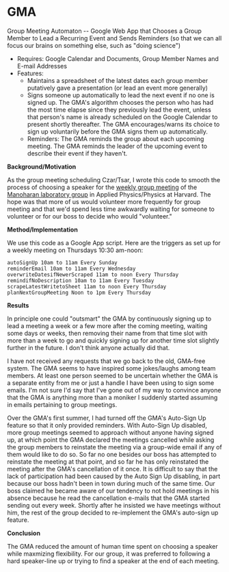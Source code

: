 GMA
===

Group Meeting Automaton -- Google Web App that Chooses a Group Member to Lead a Recurring Event and Sends Reminders
    (so that we can all focus our brains on something else, such as "doing science")
    
  - Requires: Google Calendar and Documents, Group Member Names and E-mail Addresses
  - Features:
      - Maintains a spreadsheet of the latest dates each group member putatively gave a presentation (or lead an event more generally)
      - Signs someone up automatically to lead the next event if no one is signed up.  The GMA's algorithm chooses the person who has had the most time elapse since they previously lead the event, unless that person's name is already scheduled on the Google Calendar to present shortly thereafter.  The GMA encourages/warns its choice to sign up voluntarily before the GMA signs them up automatically. 
      - Reminders: The GMA reminds the group about each upcoming meeting.   The GMA reminds the leader of the upcoming event to describe their event if they haven't. 

<b>Background/Motivation</b>

As the group meeting scheduling Czar/Tsar, I wrote this code to smooth the process of choosing a speaker for the [weekly group meeting](http://www.manoharan.seas.harvard.edu/group-meeting.html) of the [Manoharan laboratory group](http://www.manoharan.seas.harvard.edu/home.html) in Applied Physics/Physics at Harvard. The hope was that more of us would volunteer more frequently for group meeting and that we'd spend less time awkwardly waiting for someone to volunteer or for our boss to decide who would "volunteer."

<b>Method/Implementation</b>

We use this code as a Google App script. Here are the triggers as set up for a weekly meeting on Thursdays 10:30 am-noon:

    autoSignUp 10am to 11am Every Sunday
    reminderEmail 10am to 11am Every Wednesday
    overwriteDatesifNewerScraped 11am to noon Every Thursday
    remindifNoDescription 10am to 11am Every Tuesday
    scrapeLatestWritetoSheet 11am to noon Every Thursday
    planNextGroupMeeting Noon to 1pm Every Thursday

<b>Results</b>

In principle one could "outsmart" the GMA by continuously signing up to lead a meeting a week or a few more after the coming meeting, waiting some days or weeks, then removing their name from that time slot with more than a week to go and quickly signing up for another time slot slightly further in the future. I don't think anyone actually did that.  

I have not received any requests that we go back to the old, GMA-free system.  The GMA seems to have inspired some jokes/laughs among team members.  At least one person seemed to be uncertain whether the GMA is a separate entity from me or just a handle I have been using to sign some emails.  I'm not sure I'd say that I've gone out of my way to convince anyone that the GMA is anything more than a moniker I suddenly started assuming in emails pertaining to group meetings.

Over the GMA's first summer, I had turned off the GMA's Auto-Sign Up feature so that it only provided reminders.  With Auto-Sign Up disabled, more group meetings seemed to approach without anyone having signed up, at which point the GMA declared the meetings cancelled while asking the group members to reinstate the meeting via a group-wide email if any of them would like to do so.  So far no one besides our boss has attempted to reinstate the meeting at that point, and so far he has only reinstated the meeting after the GMA's cancellation of it once. It is difficult to say that the lack of participation had been caused by the Auto Sign Up disabling, in part because our boss hadn't been in town during much of the same time.  Our boss claimed he became aware of our tendency to not hold meetings in his absence because he read the cancellation e-mails that the GMA started sending out every week.  Shortly after he insisted we have meetings without him, the rest of the group decided to re-implement the GMA's auto-sign up feature.

<b>Conclusion</b>

The GMA reduced the amount of human time spent on choosing a speaker while maxmizing flexibility. For our group, it was preferred to following a hard speaker-line up or trying to find a speaker at the end of each meeting.
